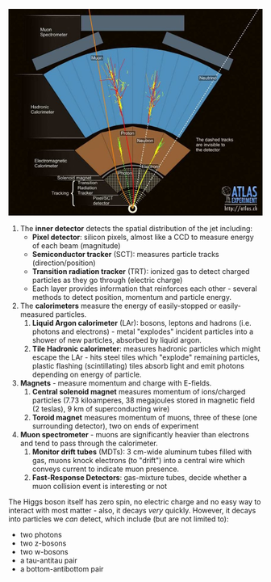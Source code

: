 ![](images/Pasted%20image%2020241114135435.png)

1. The **inner detector** detects the spatial distribution of the jet including:
	- **Pixel detector**: silicon pixels, almost like a CCD to measure energy of each beam (magnitude)
	- **Semiconductor tracker** (SCT): measures particle tracks (direction/position)
	- **Transition radiation tracker** (TRT): ionized gas to detect charged particles as they go through (electric charge)
	- Each layer provides information that reinforces each other - several methods to detect position, momentum and particle energy.
2. The **calorimeters** measure the energy of easily-stopped or easily-measured particles.
	1. **Liquid Argon calorimeter** (LAr): bosons, leptons and hadrons (i.e. photons and electrons) - metal "explodes" incident particles into a shower of new particles, absorbed by liquid argon.
	2. **Tile Hadronic calorimeter**: measures hadronic particles which might escape the LAr - hits steel tiles which "explode" remaining particles, plastic flashing (scintillating) tiles absorb light and emit photons depending on energy of particle.
3. **Magnets** - measure momentum and charge with E-fields. 
	1. **Central solenoid magnet** measures momentum of ions/charged particles (7.73 kiloamperes, 38 megajoules stored in magnetic field (2 teslas), 9 km of superconducting wire)
	2. **Toroid magnet** measures momentum of muons, three of these (one surrounding detector), two on ends of experiment
4. **Muon spectrometer** - muons are significantly heavier than electrons and tend to pass through the calorimeter.
	1. **Monitor drift tubes** (MDTs): 3 cm-wide aluminum tubes filled with gas, muons knock electrons (to "drift") into a central wire which conveys current to indicate muon presence.
	2. **Fast-Response Detectors**: gas-mixture tubes, decide whether a muon collision event is interesting or not

The Higgs boson itself has zero spin, no electric charge and no easy way to interact with most matter - also, it decays *very* quickly. However, it decays into particles we *can* detect, which include (but are not limited to):
- two photons
- two z-bosons
- two w-bosons
- a tau-antitau pair
- a bottom-antibottom pair
